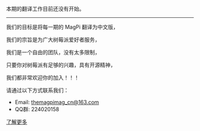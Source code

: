 本期的翻译工作目前还没有开始。
  
  
----------------------------------
我们的目标是将每一期的 MagPi 翻译为中文版，

我们的宗旨是为广大树莓派爱好者服务，

我们是一个自由的团队，没有太多限制，

只要你对树莓派有足够的兴趣，具有开源精神，

我们都非常欢迎你的加入！！！


请通过以下方式联系我们：

*  Email: themagpimag_cn@163.com
*  QQ群: 224020158

[了解更多](https://github.com/themagpimag-cn/StarterGuide/wiki)
